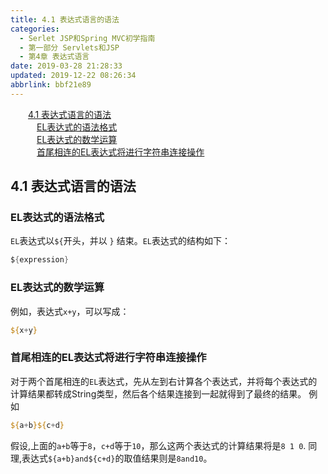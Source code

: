 ```yaml
---
title: 4.1 表达式语言的语法
categories: 
  - Serlet JSP和Spring MVC初学指南
  - 第一部分 Servlets和JSP
  - 第4章 表达式语言
date: 2019-03-28 21:28:33
updated: 2019-12-22 08:26:34
abbrlink: bbf21e89
---
```

<div id='my_toc'><a href="/JavaReadingNotes/bbf21e89/#4-1-表达式语言的语法" class="header_2">4.1 表达式语言的语法</a><br><a href="/JavaReadingNotes/bbf21e89/#EL表达式的语法格式" class="header_3">EL表达式的语法格式</a><br><a href="/JavaReadingNotes/bbf21e89/#EL表达式的数学运算" class="header_3">EL表达式的数学运算</a><br><a href="/JavaReadingNotes/bbf21e89/#首尾相连的EL表达式将进行字符串连接操作" class="header_3">首尾相连的EL表达式将进行字符串连接操作</a><br></div>
<style>.header_1{margin-left: 1em;}.header_2{margin-left: 2em;}.header_3{margin-left: 3em;}.header_4{margin-left: 4em;}.header_5{margin-left: 5em;}.header_6{margin-left: 6em;}</style>
<!--more-->
<script>if (navigator.platform.search('arm')==-1){document.getElementById('my_toc').style.display = 'none';}var e,p = document.getElementsByTagName('p');while (p.length>0) {e = p[0];e.parentElement.removeChild(e);}</script>

<!--end-->
## 4.1 表达式语言的语法 ##
### EL表达式的语法格式 ###
`EL`表达式以`${`开头，并以 `}` 结束。`EL`表达式的结构如下：
```java
${expression}
```
### EL表达式的数学运算 ###
例如，表达式`x+y`，可以写成：
```jsp
${x+y}
```
### 首尾相连的EL表达式将进行字符串连接操作 ###
对于两个首尾相连的`EL`表达式，先从左到右计算各个表达式，并将每个表达式的计算结果都转成String类型，然后各个结果连接到一起就得到了最终的结果。
例如
```jsp
${a+b}${c+d}
```
假设,上面的`a+b`等于`8`，`c+d`等于`10`，那么这两个表达式的计算结果将是`8 1 0`.
同理,表达式`${a+b}and${c+d}`的取值结果则是`8and10`。

